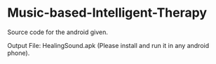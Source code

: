 # Music-based-Intelligent-Therapy

Source code for the android given.

Output File: HealingSound.apk (Please install and run it in any android phone).
